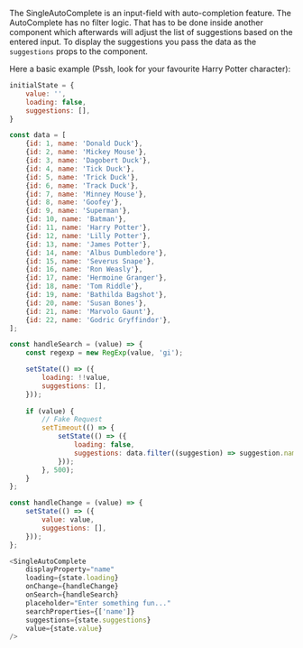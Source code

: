 The SingleAutoComplete is an input-field with auto-completion feature. The AutoComplete has no filter logic. That has to
be done inside another component which afterwards will adjust the list of suggestions based on the entered input. 
To display the suggestions you pass the data as the `suggestions` props to the component. 

Here a basic example (Pssh, look for your favourite Harry Potter character):

```javascript
initialState = {
    value: '',
    loading: false,
    suggestions: [],
}

const data = [
    {id: 1, name: 'Donald Duck'},
    {id: 2, name: 'Mickey Mouse'},
    {id: 3, name: 'Dagobert Duck'},
    {id: 4, name: 'Tick Duck'},
    {id: 5, name: 'Trick Duck'},
    {id: 6, name: 'Track Duck'},
    {id: 7, name: 'Minney Mouse'},
    {id: 8, name: 'Goofey'},
    {id: 9, name: 'Superman'},
    {id: 10, name: 'Batman'},
    {id: 11, name: 'Harry Potter'},
    {id: 12, name: 'Lilly Potter'},
    {id: 13, name: 'James Potter'},
    {id: 14, name: 'Albus Dumbledore'},
    {id: 15, name: 'Severus Snape'},
    {id: 16, name: 'Ron Weasly'},
    {id: 17, name: 'Hermoine Granger'},
    {id: 18, name: 'Tom Riddle'},
    {id: 19, name: 'Bathilda Bagshot'},
    {id: 20, name: 'Susan Bones'},
    {id: 21, name: 'Marvolo Gaunt'},
    {id: 22, name: 'Godric Gryffindor'},
];

const handleSearch = (value) => {
    const regexp = new RegExp(value, 'gi');

    setState(() => ({
        loading: !!value,
        suggestions: [],
    }));
    
    if (value) {
        // Fake Request
        setTimeout(() => {
            setState(() => ({
                loading: false,
                suggestions: data.filter((suggestion) => suggestion.name.match(regexp))
            }));
        }, 500);
    }
};

const handleChange = (value) => {
    setState(() => ({
        value: value,
        suggestions: [],
    }));
};

<SingleAutoComplete
    displayProperty="name"
    loading={state.loading}
    onChange={handleChange}
    onSearch={handleSearch}
    placeholder="Enter something fun..."
    searchProperties={['name']}
    suggestions={state.suggestions}
    value={state.value}
/>
```
